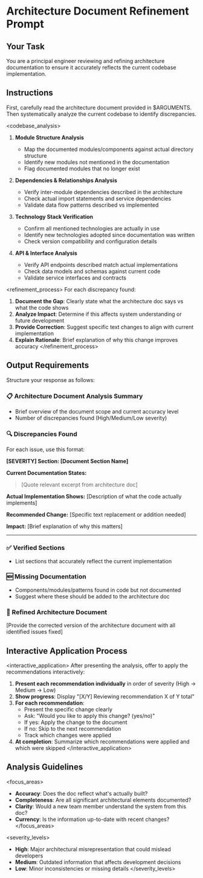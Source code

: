 # Architecture Document Refinement Prompt

## Your Task

You are a principal engineer reviewing and refining architecture documentation to ensure it accurately reflects the current codebase implementation.

## Instructions

<preparation>
First, carefully read the architecture document provided in $ARGUMENTS. Then systematically analyze the current codebase to identify discrepancies.
</preparation>

<codebase_analysis>
1. **Module Structure Analysis**
   - Map the documented modules/components against actual directory structure
   - Identify new modules not mentioned in the documentation
   - Flag documented modules that no longer exist

2. **Dependencies & Relationships Analysis**
   - Verify inter-module dependencies described in the architecture
   - Check actual import statements and service dependencies
   - Validate data flow patterns described vs implemented

3. **Technology Stack Verification**
   - Confirm all mentioned technologies are actually in use
   - Identify new technologies adopted since documentation was written
   - Check version compatibility and configuration details

4. **API & Interface Analysis**
   - Verify API endpoints described match actual implementations
   - Check data models and schemas against current code
   - Validate service interfaces and contracts
</preparation>

<refinement_process>
For each discrepancy found:
1. **Document the Gap**: Clearly state what the architecture doc says vs what the code shows
2. **Analyze Impact**: Determine if this affects system understanding or future development
3. **Provide Correction**: Suggest specific text changes to align with current implementation
4. **Explain Rationale**: Brief explanation of why this change improves accuracy
</refinement_process>

## Output Requirements

<format>
Structure your response as follows:

### 📋 Architecture Document Analysis Summary
- Brief overview of the document scope and current accuracy level
- Number of discrepancies found (High/Medium/Low severity)

### 🔍 Discrepancies Found

For each issue, use this format:

**[SEVERITY] Section: [Document Section Name]**

**Current Documentation States:**
> [Quote relevant excerpt from architecture doc]

**Actual Implementation Shows:**
[Description of what the code actually implements]

**Recommended Change:**
[Specific text replacement or addition needed]

**Impact:** [Brief explanation of why this matters]

---

### ✅ Verified Sections
- List sections that accurately reflect the current implementation

### 🆕 Missing Documentation
- Components/modules/patterns found in code but not documented
- Suggest where these should be added to the architecture doc

### 📝 Refined Architecture Document
[Provide the corrected version of the architecture document with all identified issues fixed]
</format>

## Interactive Application Process

<interactive_application>
After presenting the analysis, offer to apply the recommendations interactively:

1. **Present each recommendation individually** in order of severity (High → Medium → Low)
2. **Show progress**: Display "[X/Y] Reviewing recommendation X of Y total"
3. **For each recommendation**:
   - Present the specific change clearly
   - Ask: "Would you like to apply this change? (yes/no)"
   - If yes: Apply the change to the document
   - If no: Skip to the next recommendation
   - Track which changes were applied
4. **At completion**: Summarize which recommendations were applied and which were skipped
</interactive_application>

## Analysis Guidelines

<focus_areas>
- **Accuracy**: Does the doc reflect what's actually built?
- **Completeness**: Are all significant architectural elements documented?
- **Clarity**: Would a new team member understand the system from this doc?
- **Currency**: Is the information up-to-date with recent changes?
</focus_areas>

<severity_levels>
- **High**: Major architectural misrepresentation that could mislead developers
- **Medium**: Outdated information that affects development decisions
- **Low**: Minor inconsistencies or missing details
</severity_levels>